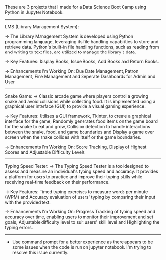 These are 3 projects that I made for a Data Science Boot Camp using Python in Jupyter Notebook.

--------------------------------------------------------------------------------------------------------------------------------------------------------------------------------------

LMS (Library Management System):

-> The Library Management System is developed using Python programming language, leveraging its file handling capabilities to store and retrieve data. Python's built-in file handling functions, such as reading from and writing to text files, are utilized to manage the library's data.

-> Key Features: Display Books, Issue Books, Add Books and Return Books.

-> Enhancements I'm Working On: Due Date Management, Patron Management, Fine Management and Seperate Dashboards for Admin and User

--------------------------------------------------------------------------------------------------------------------------------------------------------------------------------------

Snake Game:
-> Classic arcade game where players control a growing snake and avoid collisions while collecting food. It is implemented using a graphical user interface (GUI) to provide a visual gaming experience.

-> Key Features: Utilises a GUI framework, Tkinter, to create a graphical interface for the game, Randomly generates food items on the game board for the snake to eat and grow, Collision detection to handle interactions between the snake, food, and game boundaries and Display a game over screen when the snake collides with itself or the game boundaries.

-> Enhancements I'm Working On: Score Tracking, Display of Highest Scores and Adjustable Difficulty Levels

--------------------------------------------------------------------------------------------------------------------------------------------------------------------------------------

Typing Speed Tester:
-> The Typing Speed Tester is a tool designed to assess and measure an individual's typing speed and accuracy. It provides a platform for users to practice and improve their typing skills while receiving real-time feedback on their performance.

-> Key Features: Timed typing exercises to measure words per minute (WPM) and Accuracy evaluation of users' typing by comparing their input with the provided text.

-> Enhancements I'm Working On: Progress Tracking of typing speed and accuracy over time, enabling users to monitor their improvement and set goals, Adjustable difficulty level to suit users' skill level and Highlighting the typing errors.

--------------------------------------------------------------------------------------------------------------------------------------------------------------------------------------
* Use command prompt for a better experience as there appears to be some issues when the code is run on jupyter notebook. I'm trying to resolve this issue currently.
